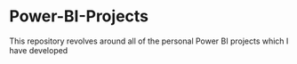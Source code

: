# Power-BI-Projects
This repository revolves around all of the personal Power BI projects which I have developed
